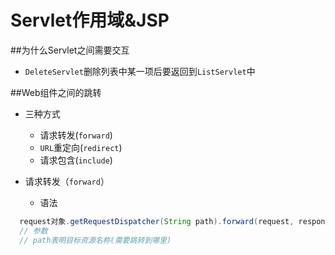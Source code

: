 # Servlet作用域&JSP
##为什么Servlet之间需要交互
* `DeleteServlet`删除列表中某一项后要返回到`ListServlet`中

##Web组件之间的跳转

* 三种方式
  * 请求转发(`forward`)
  * `URL`重定向(`redirect`)
  * 请求包含(`include`)

* 请求转发（`forward`）
  * 语法

```java
  request对象.getRequestDispatcher(String path).forward(request, response);
  // 参数
  // path表明目标资源名称(需要跳转到哪里)
```




